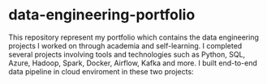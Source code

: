 # data-engineering-portfolio
This repository represent my portfolio which contains the data engineering projects I worked on through academia and self-learning.
I completed several projects involving tools and technologies such as Python, SQL, Azure, Hadoop, Spark, Docker, Airflow, Kafka and more.
I built end-to-end data pipeline in cloud enviroment in these two projects:



